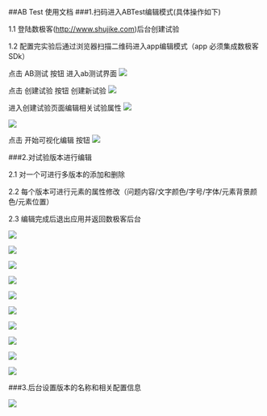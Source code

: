 ##AB Test 使用文档
###1.扫码进入ABTest编辑模式(具体操作如下)

1.1 登陆数极客(<http://www.shujike.com>)后台创建试验

1.2 配置完实验后通过浏览器扫描二维码进入app编辑模式（app 必须集成数极客SDk）

点击 AB测试 按钮 进入ab测试界面
![](http://www.shujike.com/docsimg/abtest_login.png)

点击 创建试验 按钮 创建新试验
![](http://www.shujike.com/docsimg/abtest_creat_1.png)

进入创建试验页面编辑相关试验属性
![](http://www.shujike.com/docsimg/abtest_creat_2.png)

![](http://www.shujike.com/docsimg/abtest_creat_3.png)

点击 开始可视化编辑 按钮
![](http://www.shujike.com/docsimg/abtest_start.png)

###2.对试验版本进行编辑

2.1 对一个可进行多版本的添加和删除

2.2 每个版本可进行元素的属性修改（问题内容/文字颜色/字号/字体/元素背景颜色/元素位置）

2.3 编辑完成后退出应用并返回数极客后台

![](http://www.shujike.com/docsimg/abtest_get_test_info.png)

![](http://www.shujike.com/docsimg/abtest_edit.png)

![](http://www.shujike.com/docsimg/abtest_add_version.png)

![](http://www.shujike.com/docsimg/abtest_edit_text.png)

![](http://www.shujike.com/docsimg/abtest_edit_text_color.png)

![](http://www.shujike.com/docsimg/abtest_edit_text_size.png)

![](http://www.shujike.com/docsimg/abtest_edit_text_typeface.png)

![](http://www.shujike.com/docsimg/abtest_add_background_color.png)

![](http://www.shujike.com/docsimg/abtest_edit_location.png)

![](http://www.shujike.com/docsimg/abtest_update_version.png)


###3.后台设置版本的名称和相关配置信息

![](http://www.shujike.com/docsimg/abtest_list.png)


